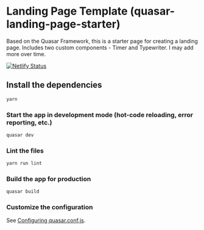 # Landing Page Template (quasar-landing-page-starter)

Based on the Quasar Framework, this is a starter page for creating a landing page. Includes two custom components - Timer and Typewriter. I may add more over time.

[![Netlify Status](https://api.netlify.com/api/v1/badges/fb4bbb4c-939c-4f55-b2c7-d014407434c6/deploy-status)](https://app.netlify.com/sites/friendly-minsky-7faaff/deploys)

## Install the dependencies

```bash
yarn
```

### Start the app in development mode (hot-code reloading, error reporting, etc.)

```bash
quasar dev
```

### Lint the files

```bash
yarn run lint
```

### Build the app for production

```bash
quasar build
```

### Customize the configuration

See [Configuring quasar.conf.js](https://quasar.dev/quasar-cli/quasar-conf-js).
